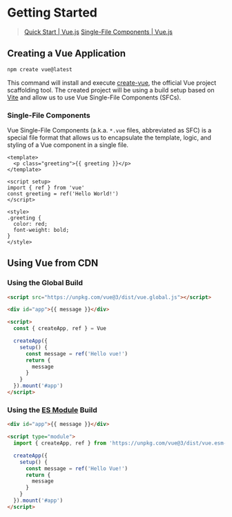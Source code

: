 # Getting Started

> [Quick Start | Vue.js](https://vuejs.org/guide/quick-start.html)
> [Single-File Components | Vue.js](https://vuejs.org/guide/scaling-up/sfc.html)

## Creating a Vue Application

```bash
npm create vue@latest
```

This command will install and execute [create-vue](https://github.com/vuejs/create-vue), the official Vue project scaffolding tool. The created project will be using a build setup based on [Vite](https://vitejs.dev/) and allow us to use Vue Single-File Components (SFCs).

### Single-File Components

Vue Single-File Components (a.k.a. `*.vue` files, abbreviated as SFC) is a special file format that allows us to encapsulate the template, logic, and styling of a Vue component in a single file.

```vue
<template>
  <p class="greeting">{{ greeting }}</p>
</template>

<script setup>
import { ref } from 'vue'
const greeting = ref('Hello World!')
</script>

<style>
.greeting {
  color: red;
  font-weight: bold;
}
</style>
```

## Using Vue from CDN

### Using the Global Build

```html
<script src="https://unpkg.com/vue@3/dist/vue.global.js"></script>

<div id="app">{{ message }}</div>

<script>
  const { createApp, ref } = Vue

  createApp({
    setup() {
      const message = ref('Hello vue!')
      return {
        message
      }
    }
  }).mount('#app')
</script>
```

### Using the [ES Module](https://developer.mozilla.org/en-US/docs/Web/JavaScript/Guide/Modules) Build

```html
<div id="app">{{ message }}</div>

<script type="module">
  import { createApp, ref } from 'https://unpkg.com/vue@3/dist/vue.esm-browser.js'

  createApp({
    setup() {
      const message = ref('Hello Vue!')
      return {
        message
      }
    }
  }).mount('#app')
</script>
```
